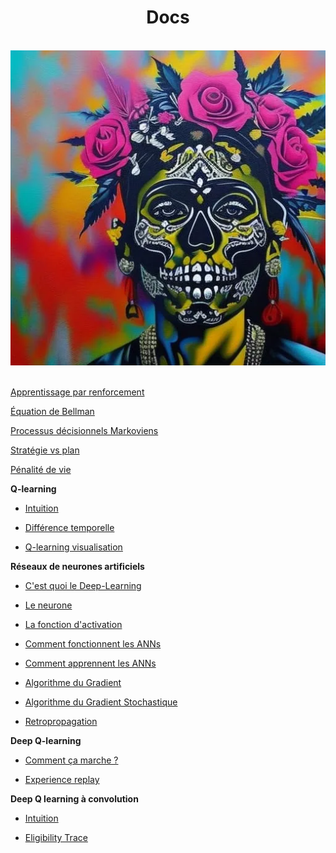 <h1 align=center>Docs</h1>
<br>
<div align="center">
    <img src="img\ai.webp" alt="Intelligence artificielle" title="Intelligence artificielle">
</div>
<br>

[Apprentissage par renforcement](reinforcementLearning "Apprentissage par renforcement")

[Équation de Bellman](BellmanEquation "Équation de Bellman")

[Processus décisionnels Markoviens](processusDeDecisionMarkoviens "Processus décisionnels Markoviens")

[Stratégie vs plan](StatégieVSplan "Stratégie vs plan")

[Pénalité de vie](PenaliteDeVie "Pénalité de vie")

**Q-learning**

- [Intuition](Q-learningIntuition "Q-Learning, Intuition")

- [Différence temporelle](timeDifference "Différence temporelle")

- [Q-learning visualisation](Q-learningVisualisaition "Q-learning visualisation")

**Réseaux de neurones artificiels**

* [C'est quoi le Deep-Learning](ArtificiallNeuralNetwork/WhatsDeepLearning  "C'est quoi l'apprentissage profond")

* [Le neurone](ArtificiallNeuralNetwork/Neuron "Le neurone")

* [La fonction d'activation](ArtificiallNeuralNetwork/activationFunction "La fonction d'activation")

* [Comment fonctionnent les ANNs](ArtificiallNeuralNetwork/HowANNswork "Comment fonctionnenet les réseaux de neurones artificiels")

* [Comment apprennent les ANNs](ArtificiallNeuralNetwork/HowANNsLearn "Comment apprennent les réseaux de neurones artificiels")

* [Algorithme du Gradient](ArtificiallNeuralNetwork/gradientAlgorithm "Mettre à jour les poids avec l'algorithme du Gradient")

* [Algorithme du Gradient Stochastique](ArtificiallNeuralNetwork/stochasticGradientAlgorithm "Algorithme du Gradient Stochastique")

* [Retropropagation](ArtificiallNeuralNetwork/Retropropagation "La retropropagation")

**Deep Q-learning**

* [Comment ça marche ?](Deep_Q-Learning_intuition/ccm "Comment ça marche")

* [Experience replay](Deep_Q-Learning_intuition/experienceReplay "Experience replay")

**Deep Q learning à convolution**

* [Intuition](Convolutional_Deep_Q-learning/Intuition)  

* [Eligibility Trace](Convolutional_Deep_Q-learning/eligibilityTrace "n-step Q-Learning")  